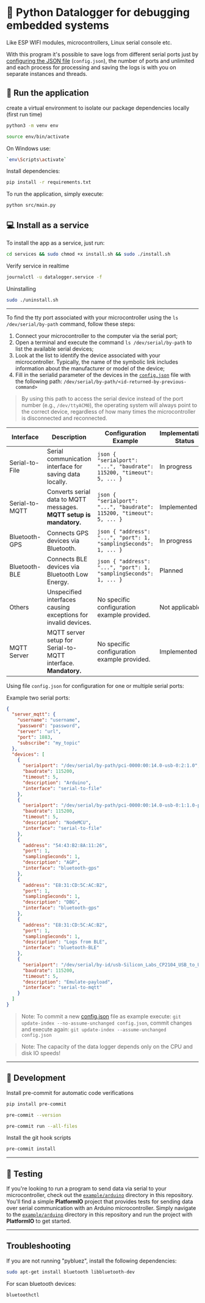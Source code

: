 # 🐍 Python Datalogger for debugging embedded systems 
  
Like ESP WIFI modules, microcontrollers, Linux serial console etc.

With this program it's possible to save logs from different serial ports just by [configuring the JSON file](#-configuring) (`config.json`), the number of ports and unlimited and each process for processing and saving the logs is with you on separate instances and threads.


## 🚀 Run the application

create a virtual environment to isolate our package dependencies locally (first run time)
```bash
python3 -m venv env
```

```bash
source env/bin/activate
```

On Windows use:
```bash 
`env\Scripts\activate`
```

Install dependencies:

```bash
pip install -r requirements.txt
```

To run the application, simply execute:
```bash
python src/main.py
```

## 💻 Install as a service
To install the app as a service, just run:
```bash
cd services && sudo chmod +x install.sh && sudo ./install.sh
```

Verify service in realtime

```bash
journalctl -u datalogger.service -f
```

Uninstalling 

```bash
sudo ./uninstall.sh
```



***
To find the tty port associated with your microcontroller using the `ls /dev/serial/by-path` command, follow these steps:

1. Connect your microcontroller to the computer via the serial port;
2. Open a terminal and execute the command `ls /dev/serial/by-path` to list the available serial devices;
3. Look at the list to identify the device associated with your microcontroller. Typically, the name of the symbolic link includes information about the manufacturer or model of the device;
4. Fill in the serialid parameter of the devices in the [`config.json`](config.json) file with the following path: `/dev/serial/by-path/<id-returned-by-previous-command>`

> By using this path to access the serial device instead of the port number (e.g., `/dev/ttyACM0`), the operating system will always point to the correct device, regardless of how many times the microcontroller is disconnected and reconnected.


| Interface          | Description                                                       | Configuration Example                                                   | Implementations Status  |
|--------------------|-------------------------------------------------------------------|-------------------------------------------------------------------------|-------------------------|
| Serial-to-File     | Serial communication interface for saving data locally.            | ```json { "serialport": "...", "baudrate": 115200, "timeout": 5, ... }``` | In progress             |
| Serial-to-MQTT     | Converts serial data to MQTT messages. **MQTT setup is mandatory.**| ```json { "serialport": "...", "baudrate": 115200, "timeout": 5, ... }``` | Implemented             |
| Bluetooth-GPS      | Connects GPS devices via Bluetooth.                                | ```json { "address": "...", "port": 1, "samplingSeconds": 1, ... }```     | In progress             |
| Bluetooth-BLE      | Connects BLE devices via Bluetooth Low Energy.                     | ```json { "address": "...", "port": 1, "samplingSeconds": 1, ... }```     | Planned                 |
| Others             | Unspecified interfaces causing exceptions for invalid devices.      | No specific configuration example provided.                               | Not applicable          |
| MQTT Server        | MQTT server setup for Serial-to-MQTT interface. **Mandatory.**     | No specific configuration example provided.                               | Implemented             |

    
Using file `config.json` for configuration for one or multiple serial ports: 
 
Example two serial ports: 
```json
{
  "server_mqtt": {
    "username": "username",
    "password": "password",
    "server": "url",
    "port": 1883,
    "subscribe": "my_topic" 
  },
  "devices": [
    {
      "serialport": "/dev/serial/by-path/pci-0000:00:14.0-usb-0:2:1.0",
      "baudrate": 115200,
      "timeout": 5,
      "description": "Arduino",
      "interface": "serial-to-file"
    },
    {
      "serialport": "/dev/serial/by-path/pci-0000:00:14.0-usb-0:1:1.0-port0",
      "baudrate": 115200,
      "timeout": 5,
      "description": "NodeMCU",
      "interface": "serial-to-file"
    },
    {
      "address": "54:43:B2:8A:11:26",
      "port": 1,
      "samplingSeconds": 1,
      "description": "AGP",
      "interface": "bluetooth-gps"
    },
    {
      "address": "E8:31:CD:5C:AC:B2",
      "port": 1,
      "samplingSeconds": 1,
      "description": "DBG",
      "interface": "bluetooth-gps"
    },
    {
      "address": "E8:31:CD:5C:AC:B2",
      "port": 1,
      "samplingSeconds": 1,
      "description": "Logs from BLE",
      "interface": "bluetooth-BLE"
    },
    {
      "serialport": "/dev/serial/by-id/usb-Silicon_Labs_CP2104_USB_to_UART_Bridge_Controller_01B970A5-if00-port0",
      "baudrate": 115200,
      "timeout": 5,
      "description": "Emulate-payload",
      "interface": "serial-to-mqtt"
    }
  ]
}
```

> Note: To commit a new [config.json](config.json) file as example execute: `git update-index --no-assume-unchanged config.json`, commit changes and execute again: `git update-index --assume-unchanged config.json`

> Note: The capacity of the data logger depends only on the CPU and disk IO speeds! 

***

##  👷 Development

Install pre-commit for automatic code verifications

```bash 
pip install pre-commit
```

```bash 
pre-commit --version
```

```bash 
pre-commit run --all-files
```

Install the git hook scripts

```bash 
pre-commit install
```

***
## 🧪 Testing

If you're looking to run a program to send data via serial to your microcontroller, check out the [`example/arduino`](example/arduino) directory in this repository. You'll find a simple **PlatformIO** project that provides tests for sending data over serial communication with an Arduino microcontroller. Simply navigate to the [`example/arduino`](example/arduino) directory in this repository and run the project with **PlatformIO** to get started.

***
## Troubleshooting

If you are not running "pybluez", install the following dependencies:

```bash 
sudo apt-get install bluetooth libbluetooth-dev
```
For scan bluetooth devices:

```bash 
bluetoothctl
```

